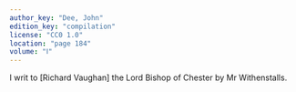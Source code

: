 ```yaml
---
author_key: "Dee, John"
edition_key: "compilation"
license: "CC0 1.0"
location: "page 184"
volume: "Ⅰ"
---
```

I writ to [Richard Vaughan] the Lord Bishop of Chester by Mr Withenstalls.
